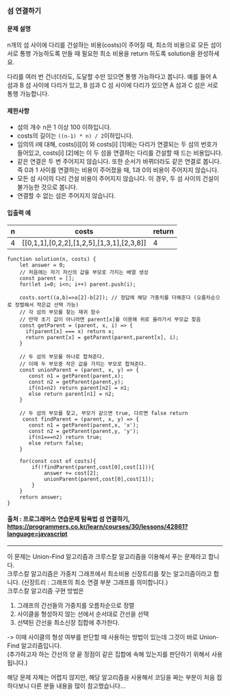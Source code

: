 ### 섬 연결하기

#### 문제 설명
n개의 섬 사이에 다리를 건설하는 비용(costs)이 주어질 때, 최소의 비용으로 모든 섬이 서로 통행 가능하도록 만들 때 필요한 최소 비용을 return 하도록 solution을 완성하세요.

다리를 여러 번 건너더라도, 도달할 수만 있으면 통행 가능하다고 봅니다. 예를 들어 A 섬과 B 섬 사이에 다리가 있고, B 섬과 C 섬 사이에 다리가 있으면 A 섬과 C 섬은 서로 통행 가능합니다.

#### 제한사항
- 섬의 개수 n은 1 이상 100 이하입니다.
- costs의 길이는 `((n-1) * n) / 2`이하입니다.
- 임의의 i에 대해, costs[i][0] 와 costs[i] [1]에는 다리가 연결되는 두 섬의 번호가 들어있고, costs[i] [2]에는 이 두 섬을 연결하는 다리를 건설할 때 드는 비용입니다.
- 같은 연결은 두 번 주어지지 않습니다. 또한 순서가 바뀌더라도 같은 연결로 봅니다. 즉 0과 1 사이를 연결하는 비용이 주어졌을 때, 1과 0의 비용이 주어지지 않습니다.
- 모든 섬 사이의 다리 건설 비용이 주어지지 않습니다. 이 경우, 두 섬 사이의 건설이 불가능한 것으로 봅니다.
- 연결할 수 없는 섬은 주어지지 않습니다.

#### 입출력 예

|n|costs|return|
|-|----|-----|
|4|[[0,1,1],[0,2,2],[1,2,5],[1,3,1],[2,3,8]]|4|

```
function solution(n, costs) {
    let answer = 0;
    // 처음에는 자기 자신의 값을 부모로 가지는 배열 생성
    const parent = [];
    for(let i=0; i<n; i++) parent.push(i);

    costs.sort((a,b)=>a[2]-b[2]); // 정답에 해당 가중치를 더해준다 (오름차순으로 정렬해서 작은값 선택 가능)
    // 각 섬의 부모를 찾는 재귀 함수
    // 만약 초기 값이 아니라면 parent[x]를 이용해 위로 올라가서 부모값 찾음
    const getParent = (parent, x, i) => {
      if(parent[x] === x) return x;
      return parent[x] = getParent(parent,parent[x], i);
    }

    // 두 섬의 부모를 하나로 합쳐준다.
    // 이때 두 부모중 작은 값을 가지는 부모로 합쳐준다.
    const unionParent = (parent, x, y) => {
       const n1 = getParent(parent,x);
       const n2 = getParent(parent,y);
       if(n1<n2) return parent[n2] = n1;
       else return parent[n1] = n2;
    }

    // 두 섬의 부모를 찾고, 부모가 같으면 true, 다르면 false return
     const findParent = (parent, x, y) => {
       const n1 = getParent(parent,x, 'x');
       const n2 = getParent(parent,y, 'y');
       if(n1===n2) return true;
       else return false;
    }
    
    for(const cost of costs){
        if(!findParent(parent,cost[0],cost[1])){
            answer += cost[2];
            unionParent(parent,cost[0],cost[1]);
        }
    }
    return answer;
}
```

#### 출처 : 프로그래머스 연습문제 탐욕법 섬 연결하기, https://programmers.co.kr/learn/courses/30/lessons/42861?language=javascript
---------------------------------------------------------------------------------------------------------------------------
이 문제는  Union-Find 알고리즘과 크루스칼 알고리즘을 이용해서 푸는 문제라고 합니다.<br>
크루스칼 알고리즘은 가중치 그래프에서  최소비용 신장트리를 찾는 알고리즘이라고 합니다. (신장트리 : 그래프의 최소 연결 부분 그래프를 의미합니다.)<br>
크루스칼 알고리즘 구현 방법은
1. 그래프의 간선들의 가중치를 오름차순으로 정렬
2. 사이클을 형성하지 않는 선에서 순서대로 간선을 선택
3. 선택된 간선을 최소신장 집합에 추가한다.

-> 이때 사이클의 형성 여부를 판단할 때 사용하는 방법이 있는데 그것이 바로 Union-Find 알고리즘입니다.<br>
(추가하고자 하는 간선의 양 끝 정점이 같은 집합에 속해 있는지를 판단하기 위해서 사용됩니다.)

해당 문제 자체는 어렵지 않지만, 해당 알고리즘을 사용해서 코딩을 짜는 부분이 처음 접하다보니 다른 분들 내용을 많이 참고했습니다...
